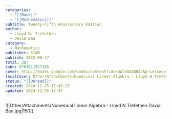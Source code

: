 ```yaml
---
categories:
  - "[[Book]]"
  - "[[Mathematics]]"
subtitle: Twenty-Fifth Anniversary Edition
author:
  - Lloyd N. Trefethen
  - David Bau
category:
  - Mathematics
publisher: SIAM
publish: 2022-06-17
total: 387
isbn: 9781611977165
cover: http://books.google.com/books/content?id=kQWlEAAAQBAJ&printsec=frontcover&img=1&zoom=1&edge=curl&source=gbs_api
localCover: Other/Attachments/Numerical Linear Algebra - Lloyd N Trefethen David Bau.jpg
status: "[[Unread]]"
created: 2024-11-25 17:47:23
updated: 2024-11-25 17:47
---
```


![[Other/Attachments/Numerical Linear Algebra - Lloyd N Trefethen David Bau.jpg|150]]